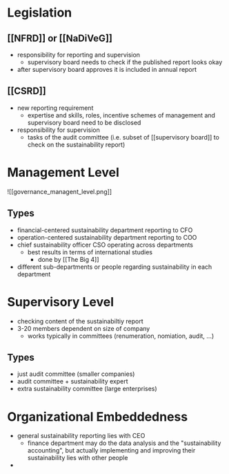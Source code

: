 # Legislation
## [[NFRD]] or [[NaDiVeG]]
- responsibility for reporting and supervision
	- supervisory board needs to check if the published report looks okay
- after supervisory board approves it is included in annual report

## [[CSRD]]
- new reporting requirement 
	- expertise and skills, roles, incentive schemes of management and supervisory board need to be disclosed
- responsibility for supervision
	- tasks of the audit committee (i.e. subset of [[supervisory board]] to check on the sustainability report)

# Management Level
![[governance_managent_level.png]]
## Types
- financial-centered sustainability department reporting to CFO
- operation-centered sustainability department reporting to COO
- chief sustainability officer CSO operating across departments
	- best results in terms of international studies
		- done by [[The Big 4]]
- different sub-departments or people regarding sustainability in each department 

# Supervisory Level
- checking content of the sustainabiltiy report
- 3-20 members dependent on size of company
	- works typically in committees (renumeration, nomiation, audit, ...)
## Types
- just audit committee (smaller companies)
- audit committee + sustainability expert
- extra sustainability committee (large enterprises)

# Organizational Embeddedness
- general sustainability reporting lies with CEO
	- finance department may do the data analysis and the "sustainability accounting", but actually implementing and improving their sustainability lies with other people
- 

